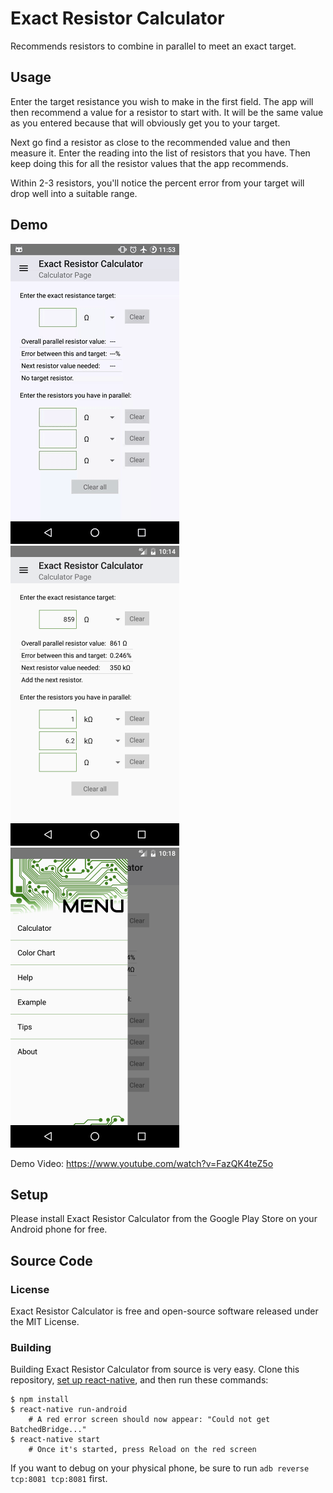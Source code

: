 # Exact Resistor Calculator
Recommends resistors to combine in parallel to meet an exact target.

## Usage

Enter the target resistance you wish to make in the first field.
The app will then recommend a value for a resistor to start with.
It will be the same value as you entered because that will obviously get you to your target.

Next go find a resistor as close to the recommended value and then measure it.
Enter the reading into the list of resistors that you have.
Then keep doing this for all the resistor values that the app recommends.

Within 2-3 resistors, you'll notice the percent error from your target will drop well into a suitable range.

## Demo

![Demo Recording](/media/demo.gif?raw=true) ![Calculator Screenshot](/media/screenshot1_lores.png) ![Menu Screenshot](/media/screenshot3_lores.png) 

Demo Video: https://www.youtube.com/watch?v=FazQK4teZ5o

## Setup

Please install Exact Resistor Calculator from the Google Play Store on your Android phone for free.

## Source Code

### License

Exact Resistor Calculator is free and open-source software released under the MIT License.

### Building

Building Exact Resistor Calculator from source is very easy.
Clone this repository, [set up react-native](https://facebook.github.io/react-native/docs/getting-started.html), and then run these commands:

```
$ npm install
$ react-native run-android
	# A red error screen should now appear: "Could not get BatchedBridge..."
$ react-native start
	# Once it's started, press Reload on the red screen
```

If you want to debug on your physical phone, be sure to run ```adb reverse tcp:8081 tcp:8081``` first.
